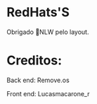 # RedHats'S
Obrigado 💜NLW pelo layout.

# Creditos:
Back end:
Remove.os 

Front end:
Lucasmacarone_r
